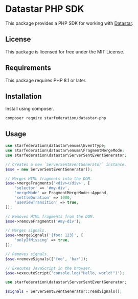 # Datastar PHP SDK

This package provides a PHP SDK for working with [Datastar](https://data-star.dev/).

## License

This package is licensed for free under the MIT License.

## Requirements

This package requires PHP 8.1 or later.

## Installation

Install using composer.

```shell
composer require starfederation/datastar-php
```

## Usage

```php
use starfederation\datastar\enums\EventType;
use starfederation\datastar\enums\FragmentMergeMode;
use starfederation\datastar\ServerSentEventGenerator;

// Creates a new `ServerSentEventGenerator` instance.
$sse = new ServerSentEventGenerator();

// Merges HTML fragments into the DOM.
$sse->mergeFragments('<div></div>', [
    'selector' => '#my-div',
    'mergeMode' => FragmentMergeMode::Append,
    'settleDuration' => 1000,
    'useViewTransition' => true,
]);

// Removes HTML fragments from the DOM.
$sse->removeFragments('#my-div');

// Merges signals.
$sse->mergeSignals('{foo: 123}', [
    'onlyIfMissing' => true,
]);

// Removes signals.
$sse->removeSignals(['foo', 'bar']);

// Executes JavaScript in the browser.
$sse->executeScript('console.log("Hello, world!")');
```

```php
use starfederation\datastar\ServerSentEventGenerator;

$signals = ServerSentEventGenerator::readSignals();
```